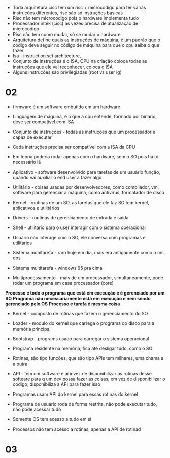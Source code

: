 - Toda arquitetura cisc tem um risc + microcodigo para ter várias instruções diferentes, risc são só instruções básicas
- Risc não tem microcodigo pois o hardware implementa tudo
- Processador intek (cisc) as vezes precisa de atualização de microcodigo
- Risc não tem como mudar, só se mudar o hardware
- Arquitetura define quais as instruções de máquina, é um padrão que o código deve seguir no código de máquina para que o cpu saiba o que fazer
- Isa - instruction set architecture,
- Conjunto de instruções é o ISA, CPU na criação coloca todas as instruções que ele vai reconhecer, coloca o ISA
- Alguns instruções são privilegiadas (root vs user ig)

# 02

- firmware é um software embutido em um hardware
- Linguagem de máquina, é o que a cpu entende, formado por binário, deve ser compatível com ISA
- Conjunto de instruções - todas as instruções que um processador é capaz de executar
- Cada instruções precisa ser compatível com a ISA da CPU
- Em teoria poderia rodar apenas com o hardware, sem o SO pois há td necessário lá
- Aplicativo - software desenvolvido para tarefas de um usuário função, quando vai auxiliar o end user a fazer algo

- Utilitário - coisas usadas por desenvolvedores, como compilador, vm, software para gerenciar a máquina, como antivírus, formatador de disco
- Kernel - routinas de um SO, as tarefas que ele faz
	SO tem kernel, aplicativos e utilitários
- Drivers - routinas de gerenciamento de entrada e saída
- Shell - utilitário para o user interagir com o sistema operacional

- Usuário não interage com o SO, ele conversa com programas e utilitários

- Sistema monitarefa - raro hoje em dia, mais era antigamente como o ms dos
- Sistema multitarefa - windows 95 pra cima
- Multiprocessamento - mais de um processador, simultaneamente, pode rodar um programa em casa processador (core)

**Processo é todo o programa que está em execução e é gerenciado por um SO**
**Programa não necessariamente está em execução e nem sendo gerenciado pelo OS**
**Processo e tarefa é mesma coisa**

- Kernel - composto de rotinas que fazem o gerenciamento do SO
- Loader - modulo do kernel que carrega o programa do disco para a memória principal
- Bootstrap - programs usado para carregar o sistema operacional
- Programa residente na memória, fica até desligar tudo, como o SO

- Rotinas, são tipo funções, que são tipo APIs tem milhares, uma chama a a outra
- API - tem um software e aí invez de disponibilizar as rotinas desse softeare para q um dev possa fazer as coisas, em vez de disponibilizar o código, disponibiliza a API para fazer isso
- Programas usam API do kernel para essas rotinas do kernel
- Programa de usuário roda de forma restrita, não pode executar tudo, não pode acessar tudo
- Somente OS tem acesso a tudo em si
- Processos não tem acesso a rotinas, apenas a API de rotinad

# 03

